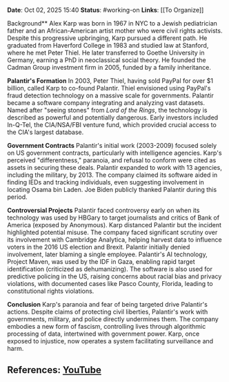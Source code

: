 **Date**: Oct 02, 2025 15:40
**Status**: #working-on
**Links**: [[To Organize]] 

Background**
Alex Karp was born in 1967 in NYC to a Jewish pediatrician father and an African-American artist mother who were civil rights activists. Despite this progressive upbringing, Karp pursued a different path. He graduated from Haverford College in 1983 and studied law at Stanford, where he met Peter Thiel. He later transferred to Goethe University in Germany, earning a PhD in neoclassical social theory. He founded the Cadman Group investment firm in 2005, funded by a family inheritance.

**Palantir's Formation**
In 2003, Peter Thiel, having sold PayPal for over $1 billion, called Karp to co-found Palantir. Thiel envisioned using PayPal's fraud detection technology on a massive scale for governments. Palantir became a software company integrating and analyzing vast datasets. Named after "seeing stones" from *Lord of the Rings*, the technology is described as powerful and potentially dangerous. Early investors included In-Q-Tel, the CIA/NSA/FBI venture fund, which provided crucial access to the CIA's largest database.

**Government Contracts**
Palantir's initial work (2003-2009) focused solely on US government contracts, particularly with intelligence agencies. Karp's perceived "differentness," paranoia, and refusal to conform were cited as assets in securing these deals. Palantir expanded to work with 13 agencies, including the military, by 2013. The company claimed its software aided in finding IEDs and tracking individuals, even suggesting involvement in locating Osama bin Laden. Joe Biden publicly thanked Palantir during this period.

**Controversial Projects**
Palantir faced controversy early on when its technology was used by HBGary to target journalists and critics of Bank of America (exposed by Anonymous). Karp distanced Palantir but the incident highlighted potential misuse. The company faced significant scrutiny over its involvement with Cambridge Analytica, helping harvest data to influence voters in the 2016 US election and Brexit. Palantir initially denied involvement, later blaming a single employee. Palantir's AI technology, Project Maven, was used by the IDF in Gaza, enabling rapid target identification (criticized as dehumanizing). The software is also used for predictive policing in the US, raising concerns about racial bias and privacy violations, with documented cases like Pasco County, Florida, leading to constitutional rights violations.

**Conclusion**
Karp's paranoia and fear of being targeted drive Palantir's actions. Despite claims of protecting civil liberties, Palantir's work with governments, military, and police directly undermines them. The company embodies a new form of fascism, controlling lives through algorithmic processing of data, intertwined with government power. Karp, once exposed to injustice, now operates a system facilitating surveillance and harm.

## References: [YouTube](https://www.youtube.com/watch?v=QZrlfBE6UI4)

